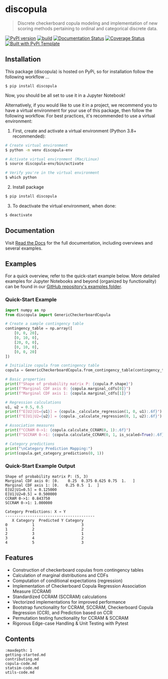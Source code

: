 # discopula

> Discrete checkerboard copula modeling and implementation of new scoring methods pertaining to ordinal and categorical discrete data.

[![PyPI version](https://badge.fury.io/py/discopula.png)](https://badge.fury.io/py/discopula)
[![build](https://github.com/dmavani25/discopula/actions/workflows/test.yaml/badge.svg)](https://github.com/dmavani25/discopula/actions/workflows/test.yaml)
[![Documentation Status](https://readthedocs.org/projects/discopula/badge/?version=latest)](https://discopula.readthedocs.io/en/latest/?badge=latest)
[![Coverage Status](https://coveralls.io/repos/github/dmavani25/discopula/badge.png?branch=master)](https://coveralls.io/github/dmavani25/discopula?branch=master)
[![Built with PyPi Template](https://img.shields.io/badge/PyPi_Template-v0.6.1-blue.svg)](https://github.com/christophevg/pypi-template)

## Installation

This package (discopula) is hosted on PyPi, so for installation follow the following workflow ...

```console
$ pip install discopula
```

Now, you should be all set to use it in a Jupyter Notebook!

Alternatively, if you would like to use it in a project, we recommend you to have a virtual environment for your use of this package, then follow the following workflow. For best practices, it's recommended to use a virtual environment:

1. First, create and activate a virtual environment (Python 3.8+ recommended):

```bash
# Create virtual environment
$ python -m venv discopula-env

# Activate virtual environment (Mac/Linux)
$ source discopula-env/bin/activate

# Verify you're in the virtual environment
$ which python
```

2. Install package

```bash
$ pip install discopula
```

3. To deactivate the virtual environment, when done:

```bash
$ deactivate
```

## Documentation

Visit [Read the Docs](https://discopula.readthedocs.org) for the full documentation, including overviews and several examples.

## Examples

For a quick overview, refer to the quick-start example below. More detailed examples for Jupyter Notebooks and beyond (organized by functionality) can be found in our [GitHub repository's examples folder](https://github.com/dmavani25/discopula/tree/master/examples).

### Quick-Start Example

```python
import numpy as np
from discopula import GenericCheckerboardCopula

# Create a sample contingency table
contingency_table = np.array([
    [0, 0, 20],
    [0, 10, 0],
    [20, 0, 0],
    [0, 10, 0],
    [0, 0, 20]
])

# Initialize copula from contingency table
copula = GenericCheckerboardCopula.from_contingency_table(contingency_table)

# Basic properties 
print(f"Shape of probability matrix P: {copula.P.shape}")
print(f"Marginal CDF axis 0: {copula.marginal_cdfs[0]}")
print(f"Marginal CDF axis 1: {copula.marginal_cdfs[1]}")

# Regression calculations
u1, u2 = 0.5, 0.5
print(f"E[U2|U1={u1}] = {copula._calculate_regression(1, 0, u1):.6f}")
print(f"E[U1|U2={u2}] = {copula._calculate_regression(0, 1, u2):.6f}")

# Association measures
print(f"CCRAM 0->1: {copula.calculate_CCRAM(0, 1):.6f}")
print(f"SCCRAM 0->1: {copula.calculate_CCRAM(0, 1, is_scaled=True):.6f}")

# Category predictions
print("\nCategory Prediction Mapping:")
print(copula.get_category_predictions(0, 1))
```

### Quick-Start Example Output 

```text
Shape of probability matrix P: (5, 3)
Marginal CDF axis 0: [0.    0.25  0.375 0.625 0.75  1.   ]
Marginal CDF axis 1: [0.   0.25 0.5  1.  ]
E[U2|U1=0.5] = 0.125000
E[U1|U2=0.5] = 0.500000
CCRAM 0->1: 0.843750
SCCRAM 0->1: 1.000000

Category Predictions: X → Y
----------------------------------------
   X Category  Predicted Y Category
0           1                     3
1           2                     2
2           3                     1
3           4                     2
4           5                     3
```

## Features

- Construction of checkerboard copulas from contingency tables
- Calculation of marginal distributions and CDFs
- Computation of conditional expectations (regression)
- Implementation of Checkerboard Copula Regression Association Measure (CCRAM)
- Standardized CCRAM (SCCRAM) calculations
- Vectorized implementations for improved performance
- Bootstrap functionality for CCRAM, SCCRAM, Checkerboard Copula Regression (CCR), and Prediction based on CCR
- Permutation testing functionality for CCRAM & SCCRAM
- Rigorous Edge-case Handling & Unit Testing with Pytest 

## Contents

```{toctree}
:maxdepth: 1
getting-started.md
contributing.md
copula-code.md
statsim-code.md
utils-code.md
```


